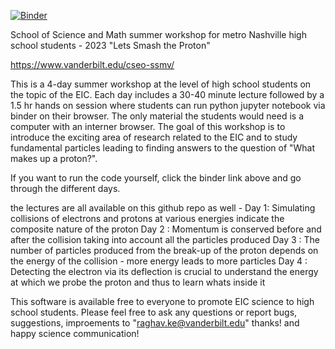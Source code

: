 [![Binder](https://mybinder.org/badge_logo.svg)](https://mybinder.org/v2/gh/rkunnawa/ssmv_eic_2/HEAD)

School of Science and Math summer workshop for metro Nashville high school students - 2023 
"Lets Smash the Proton"

https://www.vanderbilt.edu/cseo-ssmv/

This is a 4-day summer workshop at the level of high school students on the topic of the EIC. Each day includes a 30-40 minute lecture followed by a 1.5 hr hands on session where students can run python jupyter notebook via binder on their browser. The only material the students would need is a computer with an interner browser. The goal of this workshop is to introduce the exciting area of research related to the EIC and to study fundamental particles leading to finding answers to the question of "What makes up a proton?". 

If you want to run the code yourself, click the binder link above and go through the different days. 

the lectures are all available on this github repo as well - 
Day 1: Simulating collisions of electrons and protons at various energies indicate the composite nature of the proton 
Day 2 : Momentum is conserved before and after the collision taking into account all the particles produced
Day 3 : The number of particles produced from the break-up of the proton depends on the energy of the collision - more energy leads to more particles 
Day 4 : Detecting the electron via its deflection is crucial to understand the energy at which we probe the proton and thus to learn whats inside it 

This software is available free to everyone to promote EIC science to high school students. Please feel free to ask any questions or report bugs, suggestions, improements to "raghav.ke@vanderbilt.edu" 
thanks! and happy science communication! 
